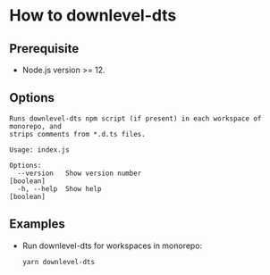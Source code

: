 # How to downlevel-dts

## Prerequisite

- Node.js version >= 12.

## Options

```
Runs downlevel-dts npm script (if present) in each workspace of monorepo, and
strips comments from *.d.ts files.

Usage: index.js

Options:
  --version   Show version number                                      [boolean]
  -h, --help  Show help                                                [boolean]
```

## Examples

- Run downlevel-dts for workspaces in monorepo:

  `yarn downlevel-dts`
